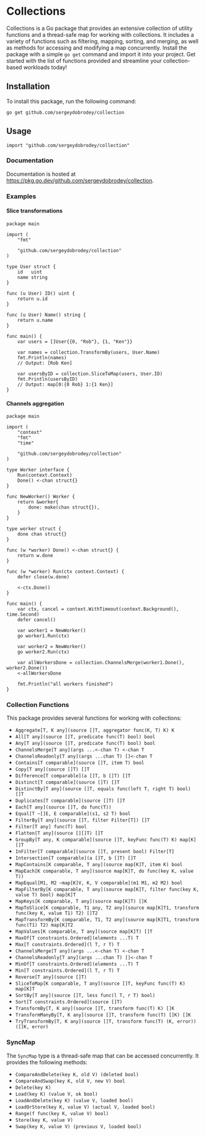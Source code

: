 # Collections

Collections is a Go package that provides an extensive collection of utility functions and a thread-safe map for working with collections. It includes a variety of functions such as filtering, mapping, sorting, and merging, as well as methods for accessing and modifying a map concurrently. Install the package with a simple `go get` command and import it into your project. Get started with the list of functions provided and streamline your collection-based workloads today!

## Installation

To install this package, run the following command:

```Golang
go get github.com/sergeydobrodey/collection
```

## Usage

```Golang
import "github.com/sergeydobrodey/collection"
```

### Documentation

Documentation is hosted at https://pkg.go.dev/github.com/sergeydobrodey/collection.

### Examples
#### Slice transformations
```golang
package main

import (
	"fmt"

	"github.com/sergeydobrodey/collection"
)

type User struct {
	id   uint
	name string
}

func (u User) ID() uint {
	return u.id
}

func (u User) Name() string {
	return u.name
}

func main() {
	var users = []User{{0, "Rob"}, {1, "Ken"}}

	var names = collection.TransformBy(users, User.Name)
	fmt.Println(names)
	// Output: [Rob Ken]

	var usersByID = collection.SliceToMap(users, User.ID)
	fmt.Println(usersByID)
	// Output: map[0:{0 Rob} 1:{1 Ken}]
}
```

#### Channels aggregation
```golang
package main

import (
	"context"
	"fmt"
	"time"

	"github.com/sergeydobrodey/collection"
)

type Worker interface {
	Run(context.Context)
	Done() <-chan struct{}
}

func NewWorker() Worker {
	return &worker{
		done: make(chan struct{}),
	}
}

type worker struct {
	done chan struct{}
}

func (w *worker) Done() <-chan struct{} {
	return w.done
}

func (w *worker) Run(ctx context.Context) {
	defer close(w.done)

	<-ctx.Done()
}

func main() {
	var ctx, cancel = context.WithTimeout(context.Background(), time.Second)
	defer cancel()

	var worker1 = NewWorker()
	go worker1.Run(ctx)

	var worker2 = NewWorker()
	go worker2.Run(ctx)

	var allWorkersDone = collection.ChannelsMerge(worker1.Done(), worker2.Done())
	<-allWorkersDone

	fmt.Println("all workers finished")
}
```

### Collection Functions

This package provides several functions for working with collections:

*   `Aggregate[T, K any](source []T, aggregator func(K, T) K) K`
*   `All[T any](source []T, predicate func(T) bool) bool`
*   `Any[T any](source []T, predicate func(T) bool) bool`
*   `ChannelsMerge[T any](args ...<-chan T) <-chan T`
*   `ChannelsReadonly[T any](args ...chan T) []<-chan T`
*   `Contains[T comparable](source []T, item T) bool`
*   `Copy[T any](source []T) []T`
*   `Difference[T comparable](a []T, b []T) []T`
*   `Distinct[T comparable](source []T) []T`
*   `DistinctBy[T any](source []T, equals func(left T, right T) bool) []T`
*   `Duplicates[T comparable](source []T) []T`
*   `Each[T any](source []T, do func(T))`
*   `Equal[T ~[]E, E comparable](s1, s2 T) bool`
*   `FilterBy[T any](source []T, filter Filter[T]) []T`
*   `Filter[T any] func(T) bool`
*   `Flatten[T any](source [][]T) []T`
*   `GroupBy[T any, K comparable](source []T, keyFunc func(T) K) map[K][]T`
*   `InFilter[T comparable](source []T, present bool) Filter[T]`
*   `Intersection[T comparable](a []T, b []T) []T`
*   `MapContains[K comparable, T any](source map[K]T, item K) bool`
*   `MapEach[K comparable, T any](source map[K]T, do func(key K, value T))`
*   `MapEqual[M1, M2 ~map[K]V, K, V comparable](m1 M1, m2 M2) bool`
*   `MapFilterBy[K comparable, T any](source map[K]T, filter func(key K, value T) bool) map[K]T`
*   `MapKeys[K comparable, T any](source map[K]T) []K`
*   `MapToSlice[K comparable, T1 any, T2 any](source map[K]T1, transform func(key K, value T1) T2) []T2`
*   `MapTransformBy[K comparable, T1, T2 any](source map[K]T1, transform func(T1) T2) map[K]T2`
*   `MapValues[K comparable, T any](source map[K]T) []T`
*   `MaxOf[T constraints.Ordered](elements ...T) T`
*   `Max[T constraints.Ordered](l T, r T) T`
*   `ChannelsMerge[T any](args ...<-chan T) <-chan T`
*   `ChannelsReadonly[T any](args ...chan T) []<-chan T`  
*   `MinOf[T constraints.Ordered](elements ...T) T`
*   `Min[T constraints.Ordered](l T, r T) T`
*   `Reverse[T any](source []T)`
*   `SliceToMap[K comparable, T any](source []T, keyFunc func(T) K) map[K]T`
*   `SortBy[T any](source []T, less func(l T, r T) bool)`
*   `Sort[T constraints.Ordered](source []T)`
*   `TransformBy[T, K any](source []T, transform func(T) K) []K`
*   `TransformManyBy[T, K any](source []T, transform func(T) []K) []K`
*   `TryTransformBy[T, K any](source []T, transform func(T) (K, error)) ([]K, error)`


### SyncMap

The `SyncMap` type is a thread-safe map that can be accessed concurrently. It provides the following methods:

*   `CompareAndDelete(key K, old V) (deleted bool)`
*   `CompareAndSwap(key K, old V, new V) bool`
*   `Delete(key K)`
*   `Load(key K) (value V, ok bool)`
*   `LoadAndDelete(key K) (value V, loaded bool)`
*   `LoadOrStore(key K, value V) (actual V, loaded bool)`
*   `Range(f func(key K, value V) bool)`
*   `Store(key K, value V)`
*   `Swap(key K, value V) (previous V, loaded bool)`
